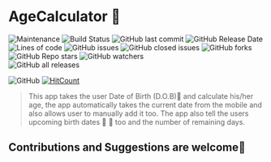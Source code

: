# AgeCalculator 📅 


  ![Maintenance](https://img.shields.io/badge/Maintained%3F-No-red.svg)  ![Build Status](https://travis-ci.org/joemccann/dillinger.svg?branch=master)
 ![GitHub last commit](https://img.shields.io/github/last-commit/rawkush/AgeCalculator?style=plastic)
 ![GitHub Release Date](https://img.shields.io/github/release-date/rawkush/AgeCalculator?style=plastic) ![Lines of code](https://img.shields.io/tokei/lines/github/rawkush/AgeCalculator?style=plastic)
   ![GitHub issues](https://img.shields.io/github/issues/rawkush/AgeCalculator?style=plastic) ![GitHub closed issues](https://img.shields.io/github/issues-closed/rawkush/AgeCalculator?style=plastic)    ![GitHub forks](https://img.shields.io/github/forks/rawkush/AgeCalculator?style=social)
   ![GitHub Repo stars](https://img.shields.io/github/stars/rawkush/AgeCalculator?style=social)
   ![GitHub watchers](https://img.shields.io/github/watchers/rawkush/AgeCalculator?style=social) <br /> ![GitHub all releases](https://img.shields.io/github/downloads/rawkush/AgeCalculator/total?style=plastic) <br />

   ![GitHub](https://img.shields.io/github/license/rawkush/AgeCalculator?style=plastic)
   [![HitCount](http://hits.dwyl.com/rawkush/AgeCalculator.svg)](http://hits.dwyl.com/rawkush/AgeCalculator)
   

>This app takes the user Date of Birth (D.O.B)📆 and calculate his/her age, the app automatically takes the current date from the mobile and also allows user to manually add it too. The app also tell the users upcoming birth dates 🎉 🎉 too and the number of remaining days.

##  Contributions and Suggestions  are welcome🙏
